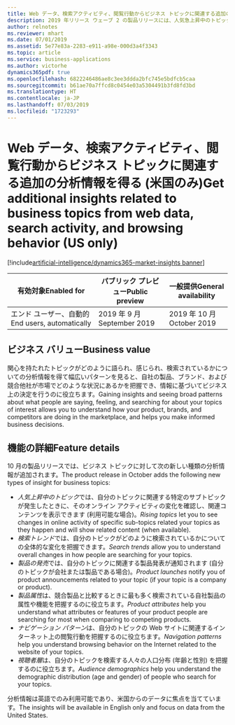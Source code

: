 ```yaml
---
title: Web データ、検索アクティビティ、閲覧行動からビジネス トピックに関連する追加の分析情報を得る (米国のみ)
description: 2019 年リリース ウェーブ 2 の製品リリースには、人気急上昇中のトピック、検索トレンド、製品発売ニュース、最も話題になっている製品属性、コンテンツへのナビゲート方法、視聴者層など、トピックを理解するのに役立ついくつかの新しい種類の分析情報が含まれています。
author: relnotes
ms.reviewer: mhart
ms.date: 07/01/2019
ms.assetid: 5e77e83a-2283-e911-a98e-000d3a4f3343
ms.topic: article
ms.service: business-applications
ms.author: victorhe
dynamics365pdf: true
ms.openlocfilehash: 6822246486ae8c3ee3ddda2bfc745e5bdfcb5caa
ms.sourcegitcommit: b61ae70a7ffcd8c0454e03a5304491b3fd8fd3bd
ms.translationtype: HT
ms.contentlocale: ja-JP
ms.lasthandoff: 07/03/2019
ms.locfileid: "1723293"
---
```

# <a name="get-additional-insights-related-to-business-topics-from-web-data-search-activity-and-browsing-behavior-us-only"></a><span data-ttu-id="8bdd4-103">Web データ、検索アクティビティ、閲覧行動からビジネス トピックに関連する追加の分析情報を得る (米国のみ)</span><span class="sxs-lookup"><span data-stu-id="8bdd4-103">Get additional insights related to business topics from web data, search activity, and browsing behavior (US only)</span></span>
[!include[artificial-intelligence/dynamics365-market-insights banner](../includes/artificial-intelligence/dynamics365-market-insights.md)]

| <span data-ttu-id="8bdd4-104">有効対象</span><span class="sxs-lookup"><span data-stu-id="8bdd4-104">Enabled for</span></span>    |  <span data-ttu-id="8bdd4-105">パブリック プレビュー</span><span class="sxs-lookup"><span data-stu-id="8bdd4-105">Public preview</span></span> | <span data-ttu-id="8bdd4-106">一般提供</span><span class="sxs-lookup"><span data-stu-id="8bdd4-106">General availability</span></span> | 
| ---------- | ---------- |---------- |
|<span data-ttu-id="8bdd4-107">エンド ユーザー、自動的</span><span class="sxs-lookup"><span data-stu-id="8bdd4-107">End users, automatically</span></span>|<span data-ttu-id="8bdd4-108">2019 年 9 月</span><span class="sxs-lookup"><span data-stu-id="8bdd4-108">September 2019</span></span>| <span data-ttu-id="8bdd4-109">2019 年 10 月</span><span class="sxs-lookup"><span data-stu-id="8bdd4-109">October 2019</span></span>|


## <a name="business-value"></a><span data-ttu-id="8bdd4-110">ビジネス バリュー</span><span class="sxs-lookup"><span data-stu-id="8bdd4-110">Business value</span></span>
<!-- bv start -->
<span data-ttu-id="8bdd4-111">関心を持たれたトピックがどのように語られ、感じられ、検索されているかについての分析情報を得て幅広いパターンを見ると、自社の製品、ブランド、および競合他社が市場でどのような状況にあるかを把握でき、情報に基づいてビジネス上の決定を行うのに役立ちます。</span><span class="sxs-lookup"><span data-stu-id="8bdd4-111">Gaining insights and seeing broad patterns about what people are saying, feeling, and searching for about your topics of interest allows you to understand how your product, brands, and competitors are doing in the marketplace, and helps you make informed business decisions.</span></span>
<!-- bv end -->



## <a name="feature-details"></a><span data-ttu-id="8bdd4-112">機能の詳細</span><span class="sxs-lookup"><span data-stu-id="8bdd4-112">Feature details</span></span>
<!--feature detail start -->
<span data-ttu-id="8bdd4-113">10 月の製品リリースでは、ビジネス トピックに対して次の新しい種類の分析情報が追加されます。</span><span class="sxs-lookup"><span data-stu-id="8bdd4-113">The product release in October adds the following new types of insight for business topics:</span></span>

-   <span data-ttu-id="8bdd4-114">*人気上昇中のトピック*では、自分のトピックに関連する特定のサブトピックが発生したときに、そのオンライン アクティビティの変化を確認し、関連コンテンツを表示できます (利用可能な場合)。</span><span class="sxs-lookup"><span data-stu-id="8bdd4-114">*Rising topics* let you to see changes in online activity of specific sub-topics related your topics as they happen and will show related content (when available).</span></span>
-   <span data-ttu-id="8bdd4-115">*検索トレンド*では、自分のトピックがどのように検索されているかについての全体的な変化を把握できます。</span><span class="sxs-lookup"><span data-stu-id="8bdd4-115">*Search trends* allow you to understand overall changes in how people are searching for your topics.</span></span>
-   <span data-ttu-id="8bdd4-116">*製品の発売*では、自分のトピックに関連する製品発表が通知されます (自分のトピックが会社または製品である場合)。</span><span class="sxs-lookup"><span data-stu-id="8bdd4-116">*Product launches* notify you of product announcements related to your topic (if your topic is a company or product).</span></span> 
-   <span data-ttu-id="8bdd4-117">*製品属性*は、競合製品と比較するときに最も多く検索されている自社製品の属性や機能を把握するのに役立ちます。</span><span class="sxs-lookup"><span data-stu-id="8bdd4-117">*Product attributes* help you understand what attributes or features of your product people are searching for most when comparing to competing products.</span></span>
-   <span data-ttu-id="8bdd4-118">*ナビゲーション パターン*は、自分のトピックの Web サイトに関連するインターネット上の閲覧行動を把握するのに役立ちます。</span><span class="sxs-lookup"><span data-stu-id="8bdd4-118">*Navigation patterns* help you understand browsing behavior on the Internet related to the website of your topics.</span></span> 
-   <span data-ttu-id="8bdd4-119">*視聴者層*は、自分のトピックを検索する人々の人口分布 (年齢と性別) を把握するのに役立ちます。</span><span class="sxs-lookup"><span data-stu-id="8bdd4-119">*Audience demographics* help you understand the demographic distribution (age and gender) of people who search for your topics.</span></span> 

<span data-ttu-id="8bdd4-120">分析情報は英語でのみ利用可能であり、米国からのデータに焦点を当てています。</span><span class="sxs-lookup"><span data-stu-id="8bdd4-120">The insights will be available in English only and focus on data from the United States.</span></span>
<!--feature detail end -->











